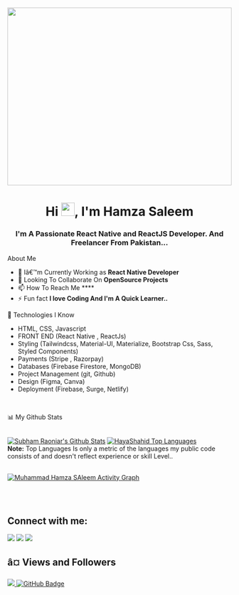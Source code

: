 <h1 align="center"><img src="https://w.wallhaven.cc/full/r2/wallhaven-r272r1.png" width="100%" height="400" ></h1>

<h1 align="center">Hi <img src="https://raw.githubusercontent.com/MartinHeinz/MartinHeinz/master/wave.gif" width="30px">, I'm Hamza Saleem</h1>
<h3 align="center">I'm A Passionate React Native and ReactJS Developer. And Freelancer From Pakistan...</h3>


 About Me
<!-- <div>Icons Made by <a href="https://www.freepik.com" title="Freepik">Freepik</a> From <a href="https://www.flaticon.com/" title="Flaticon">www.flaticon.com</a></div> -->


- 🌱 Iâ€™m Currently Working as **React Native Developer**
- 👯 Looking To Collaborate On **OpenSource Projects**
- 📫 How To Reach Me ****
- ⚡ Fun fact **I love Coding And I'm A Quick Learner..**

🚀 Technologies I Know

- HTML, CSS, Javascript
- FRONT END (React Native , ReactJs)
- Styling (Tailwindcss, Material-UI, Materialize, Bootstrap Css, Sass, Styled Components)
- Payments (Stripe , Razorpay)
- Databases (Firebase Firestore, MongoDB)
- Project Management (git, Github)
- Design (Figma, Canva)
- Deployment (Firebase, Surge, Netlify)
<br/>

📊 My Github Stats

  <br/>
    <a href="https://github.com/hamzasaleem2397/github-readme-stats"><img alt="Subham Raoniar's Github Stats" src="https://github-readme-stats.vercel.app/api?username=hamzasaleem2397&show_icons=true&count_private=true&theme=react&hide_border=true&bg_color=0D1117" /></a>
  <a href="https://github.com/hamzasaleem2397/github-readme-stats"><img alt="HayaShahid Top Languages" src="https://github-readme-stats.vercel.app/api/top-langs/?username=hamzasaleem2397&langs_count=8&count_private=true&layout=compact&theme=react&hide_border=true&bg_color=0D1117" /></a>
  <br/>
  <b>Note:</b> Top Languages Is only a metric of the languages my public code consists of and doesn't reflect experience or skill Level..


<br/>
<br/>

<a href="https://github.com/hamzasaleem2397/github-readme-activity-graph"><img alt="Muhammad Hamza SAleem Activity Graph" src="https://activity-graph.herokuapp.com/graph?username=hamzasaleem2397&bg_color=0D1117&color=5BCDEC&line=5BCDEC&point=FFFFFF&hide_border=true" /></a>

<br/>
<br/>

## Connect with me:
<p align="left">

<a href = "https://www.linkedin.com"><img src="https://img.icons8.com/fluent/48/000000/linkedin.png"/></a>
<a href = "https://www.instagram.com/"><img src="https://img.icons8.com/fluent/48/000000/instagram-new.png"/></a>
<a href = "https://www.facebook.com"><img src="https://img.icons8.com/color/48/000000/facebook.png"/></a>

</p>

## â¤ Views and Followers
<a href="https://github.com/Meghna-DAS/github-profile-views-counter">
    <img src="https://komarev.com/ghpvc/?username=hamzasaleem2397">
</a>
<a href="https://github.com/developer-ayan?tab=followers"><img src="https://img.shields.io/github/followers/hamzasaleem2397?label=Followers&style=social" alt="GitHub Badge"></a>
